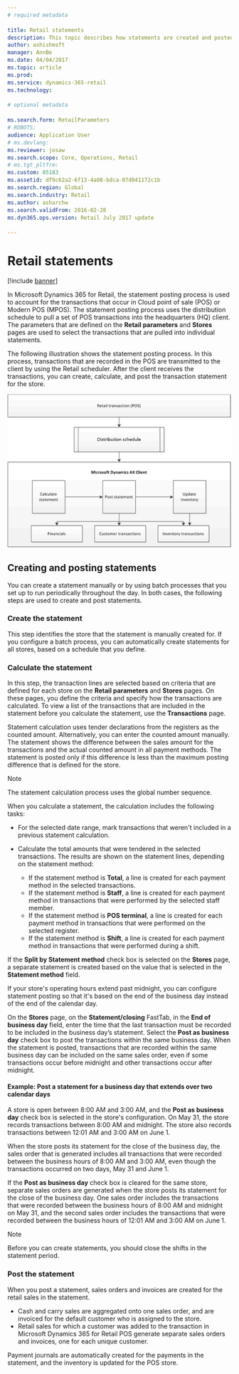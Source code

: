```yaml
---
# required metadata

title: Retail statements
description: This topic describes how statements are created and posted.
author: ashishmsft
manager: AnnBe
ms.date: 04/04/2017
ms.topic: article
ms.prod: 
ms.service: dynamics-365-retail
ms.technology: 

# optional metadata

ms.search.form: RetailParameters
# ROBOTS: 
audience: Application User
# ms.devlang: 
ms.reviewer: josaw
ms.search.scope: Core, Operations, Retail
# ms.tgt_pltfrm: 
ms.custom: 85183
ms.assetid: df9c62a2-6f13-4a08-bdca-07d041172c1b
ms.search.region: Global
ms.search.industry: Retail
ms.author: asharchw
ms.search.validFrom: 2016-02-28
ms.dyn365.ops.version: Retail July 2017 update

---
```


# Retail statements

[!include [banner](includes/banner.md)]

In Microsoft Dynamics 365 for Retail, the statement posting process is used to account for the transactions that occur in Cloud point of sale (POS) or Modern POS (MPOS). The statement posting process uses the distribution schedule to pull a set of POS transactions into the headquarters (HQ) client. The parameters that are defined on the **Retail parameters** and **Stores** pages are used to select the transactions that are pulled into individual statements.  

The following illustration shows the statement posting process. In this process, transactions that are recorded in the POS are transmitted to the client by using the Retail scheduler. After the client receives the transactions, you can create, calculate, and post the transaction statement for the store. 

[![Statement posting process](./media/retail-statements.png)](./media/retail-statements.png)

## Creating and posting statements
You can create a statement manually or by using batch processes that you set up to run periodically throughout the day. In both cases, the following steps are used to create and post statements.

###  Create the statement
This step identifies the store that the statement is manually created for. If you configure a batch process, you can automatically create statements for all stores, based on a schedule that you define. 

### Calculate the statement
In this step, the transaction lines are selected based on criteria that are defined for each store on the **Retail parameters** and **Stores** pages. On these pages, you define the criteria and specify how the transactions are calculated. To view a list of the transactions that are included in the statement before you calculate the statement, use the **Transactions** page. 

Statement calculation uses tender declarations from the registers as the counted amount. Alternatively, you can enter the counted amount manually. The statement shows the difference between the sales amount for the transactions and the actual counted amount in all payment methods. The statement is posted only if this difference is less than the maximum posting difference that is defined for the store. 

> [!NOTE]
> The statement calculation process uses the global number sequence.

When you calculate a statement, the calculation includes the following tasks:

- For the selected date range, mark transactions that weren't included in a previous statement calculation. 
- Calculate the total amounts that were tendered in the selected transactions. The results are shown on the statement lines, depending on the statement method:

  - If the statement method is **Total**, a line is created for each payment method in the selected transactions. 
  - If the statement method is **Staff**, a line is created for each payment method in transactions that were performed by the selected staff member. 
  - If the statement method is **POS terminal**, a line is created for each payment method in transactions that were performed on the selected register. 
  - If the statement method is **Shift**, a line is created for each payment method in transactions that were performed during a shift.

If the **Split by Statement method** check box is selected on the **Stores** page, a separate statement is created based on the value that is selected in the **Statement method** field.

If your store's operating hours extend past midnight, you can configure statement posting so that it's based on the end of the business day instead of the end of the calendar day. 

On the **Stores** page, on the **Statement/closing** FastTab, in the **End of business day** field, enter the time that the last transaction must be recorded to be included in the business day’s statement. Select the **Post as business day** check box to post the transactions within the same business day. When the statement is posted, transactions that are recorded within the same business day can be included on the same sales order, even if some transactions occur before midnight and other transactions occur after midnight. 

#### Example: Post a statement for a business day that extends over two calendar days 

A store is open between 8:00 AM and 3:00 AM, and the **Post as business day** check box is selected in the store's configuration. On May 31, the store records transactions between 8:00 AM and midnight. The store also records transactions between 12:01 AM and 3:00 AM on June 1. 

When the store posts its statement for the close of the business day, the sales order that is generated includes all transactions that were recorded between the business hours of 8:00 AM and 3:00 AM, even though the transactions occurred on two days, May 31 and June 1. 

If the **Post as business day** check box is cleared for the same store, separate sales orders are generated when the store posts its statement for the close of the business day. One sales order includes the transactions that were recorded between the business hours of 8:00 AM and midnight on May 31, and the second sales order includes the transactions that were recorded between the business hours of 12:01 AM and 3:00 AM on June 1.
 
> [!NOTE]
> Before you can create statements, you should close the shifts in the statement period. 

### Post the statement
When you post a statement, sales orders and invoices are created for the retail sales in the statement.

- Cash and carry sales are aggregated onto one sales order, and are invoiced for the default customer who is assigned to the store. 
- Retail sales for which a customer was added to the transaction in Microsoft Dynamics 365 for Retail POS generate separate sales orders and invoices, one for each unique customer. 

Payment journals are automatically created for the payments in the statement, and the inventory is updated for the POS store.
